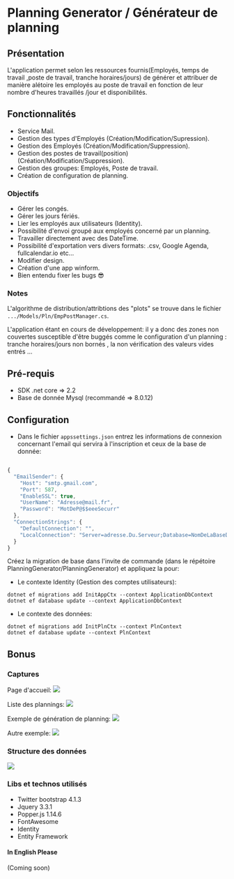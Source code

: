 # Planning Generator / Générateur de planning

## Présentation

L'application permet selon les ressources fournis(Employés, temps de travail ,poste de travail, tranche horaires/jours) de générer et attribuer de manière alétoire les employés au poste de travail en fonction de leur nombre d'heures travaillés /jour et disponibilités.

## Fonctionnalités

- Service Mail. 
- Gestion des types d'Employés (Création/Modification/Supression).
- Gestion des Employés (Création/Modification/Suppression).
- Gestion des postes de travail(position) (Création/Modification/Suppression).
- Gestion des groupes: Employés, Poste de travail.
- Création de configuration de planning.


### Objectifs
- Gérer les congés.
- Gérer les jours fériés.
- Lier les employés aux utilisateurs (Identity).
- Possibilité d'envoi groupé aux employés concerné par un planning.
- Travailler directement avec des DateTime.
- Possibilité d'exportation vers divers formats: .csv, Google Agenda, fullcalendar.io etc... 
- Modifier design.
- Création d'une app winform.
- Bien entendu fixer les bugs 😎


### Notes

L'algorithme de distribution/attribtions des "plots" se trouve dans le fichier `.../Models/Pln/EmpPostManager.cs`.

L'application étant en cours de développement: il y a donc des zones non couvertes susceptible d'être buggés comme le configuration d'un planning : tranche horaires/jours non bornés , la non vérification des valeurs vides entrés ...


## Pré-requis
- SDK .net core => 2.2
- Base de donnée Mysql (recommandé => 8.0.12) 
   
## Configuration
- Dans le fichier `appssettings.json` entrez les informations de connexion concernant l'email qui servira à l'inscription et ceux de la base de donnée:

```javascript

{
  "EmailSender": {
    "Host": "smtp.gmail.com", 
    "Port": 587,
    "EnableSSL": true,
    "UserName": "Adresse@mail.fr",
    "Password": "MotDeP@$$eeeSecurr"
  },
  "ConnectionStrings": {
    "DefaultConnection": "", 
    "LocalConnection": "Server=adresse.Du.Serveur;Database=NomDeLaBaseDeDonnée;User=Utilisateur;Password=MotDePasse;"
  }
}
```

Créez la migration de base dans l'invite de commande (dans le répétoire PlanningGenerator/PlanningGenerator) et appliquez la pour:

* Le contexte Identity (Gestion des comptes utilisateurs):
```
dotnet ef migrations add InitAppCtx --context ApplicationDbContext
dotnet ef database update --context ApplicationDbContext
```

* Le contexte des données:
```
dotnet ef migrations add InitPlnCtx --context PlnContext
dotnet ef database update --context PlnContext
```


## Bonus

### Captures
Page d'accueil:
![](docs/index.png)

Liste des plannings:
![](docs/planninglist.png)

Exemple de génération de planning:
![](docs/planningExample.png)

Autre exemple:
![](docs/planningExample2.png)


### Structure des données
![](docs/db.png)


### Libs et technos utilisés
- Twitter bootstrap 4.1.3
- Jquery 3.3.1
- Popper.js 1.14.6
- FontAwesome
- Identity
- Entity Framework

#### In English Please 
(Coming soon)